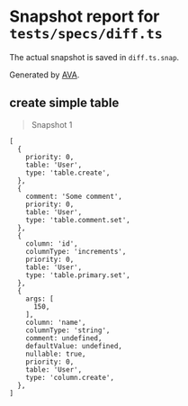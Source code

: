 # Snapshot report for `tests/specs/diff.ts`

The actual snapshot is saved in `diff.ts.snap`.

Generated by [AVA](https://ava.li).

## create simple table

> Snapshot 1

    [
      {
        priority: 0,
        table: 'User',
        type: 'table.create',
      },
      {
        comment: 'Some comment',
        priority: 0,
        table: 'User',
        type: 'table.comment.set',
      },
      {
        column: 'id',
        columnType: 'increments',
        priority: 0,
        table: 'User',
        type: 'table.primary.set',
      },
      {
        args: [
          150,
        ],
        column: 'name',
        columnType: 'string',
        comment: undefined,
        defaultValue: undefined,
        nullable: true,
        priority: 0,
        table: 'User',
        type: 'column.create',
      },
    ]
